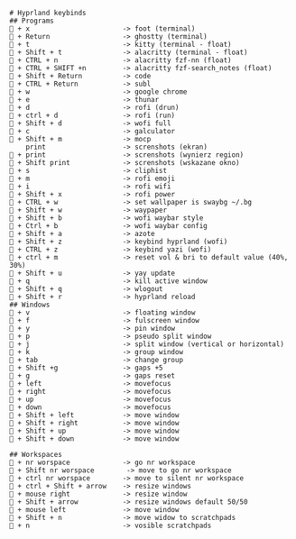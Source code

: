     # Hyprland keybinds         
    ## Programs
     + x                       -> foot (terminal)
     + Return                  -> ghostty (terminal)
     + t                       -> kitty (terminal - float)
     + Shift + t               -> alacritty (terminal - float)
     + CTRL + n                -> alacritty fzf-nn (float)
     + CTRL + SHIFT +n         -> alacritty fzf-search_notes (float)
     + Shift + Return          -> code
     + CTRL + Return           -> subl
     + w                       -> google chrome
     + e                       -> thunar
     + d                       -> rofi (drun)
     + ctrl + d                -> rofi (run)
     + Shift + d               -> wofi full
     + c                       -> galculator
     + Shift + m               -> mocp
        print                   -> screnshots (ekran)
     + print                   -> screnshots (wynierz region)
     + Shift print             -> screnshots (wskazane okno)
     + s                       -> cliphist
     + m                       -> rofi emoji
     + i                       -> rofi wifi
     + Shift + x               -> rofi power
     + CTRL + w                -> set wallpaper is swaybg ~/.bg
     + Shift + w               -> waypaper
     + Shift + b               -> wofi waybar style
     + Ctrl + b                -> wofi waybar config
     + Shift + a               -> azote
     + Shift + z               -> keybind hyprland (wofi)
     + CTRL + z                -> keybind yazi (wofi)
     + ctrl + m                -> reset vol & bri to default value (40%, 30%)
     + Shift + u               -> yay update
     + q                       -> kill active window
     + Shift + q               -> wlogout
     + Shift + r               -> hyprland reload
    ## Windows
     + v                       -> floating window
     + f                       -> fulscreen window
     + y                       -> pin window
     + p                       -> pseudo split window
     + j                       -> split window (vertical or horizontal)
     + k                       -> group window
     + tab                     -> change group
     + Shift +g                -> gaps +5
     + g                       -> gaps reset
     + left                    -> movefocus
     + right                   -> movefocus
     + up                      -> movefocus
     + down                    -> movefocus
     + Shift + left            -> move window
     + Shift + right           -> move window
     + Shift + up              -> move window
     + Shift + down            -> move window

    ## Workspaces
     + nr worspace             -> go nr workspace
     + Shift nr worspace        -> move to go nr workspace
     + ctrl nr worspace        -> move to silent nr workspace
     + ctrl + Shift + arrow    -> resize windows
     + mouse right             -> resize window
     + Shift + arrow           -> resize windows default 50/50
     + mouse left              -> move window
     + Shift + n               -> move widow to scratchpads
     + n                       -> vosible scratchpads
